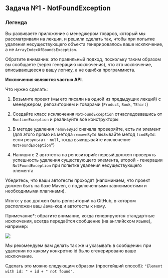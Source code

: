## Задача №1 - NotFoundException

### Легенда

Вы развиваете приложение с менеджером товаров, который мы рассматривали на лекции, и решили сделать так, чтобы при попытке удаления несуществующего объекта генерировалось ваше исключение, а не `ArrayIndexOfBoundsException`.

Обратите внимание: это правильный подход, поскольку таким образом вы сообщаете (через генерацию исключения), что это исключение, вписывающееся в вашу логику, а не ошибка программиста.

**Исключения являются частью API**.

Что нужно сделать:

1. Возьмите проект (мы его писали на одной из предыдущих лекций) с менеджером, репозиторием и товарами (`Product`, `Book`, `TShirt`)

1. Создайте класс исключения `NotFoundException` отнаследовавшись от `RuntimeException` и реализуйте все конструкторы

1. В методе удаления `removeById` сначала проверяйте, есть ли элемент (для этого прямо из метода `removeById` вызывайте метод `findById`: если результат - `null`, тогда выкидывайте исключение `NotFoundException`*)

1. Напишите 2 автотеста на репозиторий: первый должен проверять успешность удаления существующего элемента, второй - генерации `NotFoundException` при попытке удаления несуществующего элемента

Убедитесь, что ваши автотесты проходят (напоминаем, что проект должен быть на базе Maven, с подключенными зависимостями и необходимыми плагинами).

Итого: у вас должен быть репозиторий на GitHub, в котором расположен ваш Java-код и автотесты к нему.

Примечание*: обратите внимание, когда генерируются стандартные исключения, всегда передаётся сообщение (на английском языке), например:

![](pic/exception.png)

Мы рекомендуем вам делать так же и указывать в сообщении: при удалении по какому конкретно id было сгенерировано ваше исключение.

Сделать это можно следующим образом (простейший способ): ```"Element with id: " + id + " not found"```.
